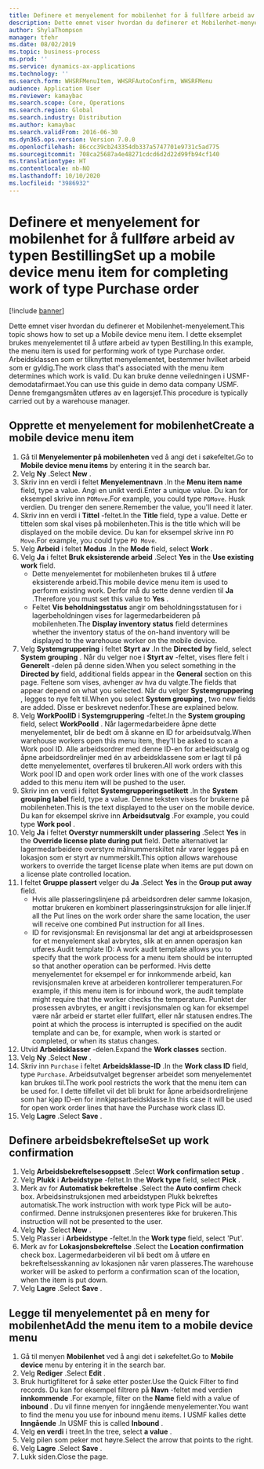 ```yaml
---
title: Definere et menyelement for mobilenhet for å fullføre arbeid av typen Bestilling
description: Dette emnet viser hvordan du definerer et Mobilenhet-menyelement.
author: ShylaThompson
manager: tfehr
ms.date: 08/02/2019
ms.topic: business-process
ms.prod: ''
ms.service: dynamics-ax-applications
ms.technology: ''
ms.search.form: WHSRFMenuItem, WHSRFAutoConfirm, WHSRFMenu
audience: Application User
ms.reviewer: kamaybac
ms.search.scope: Core, Operations
ms.search.region: Global
ms.search.industry: Distribution
ms.author: kamaybac
ms.search.validFrom: 2016-06-30
ms.dyn365.ops.version: Version 7.0.0
ms.openlocfilehash: 86ccc39cb243354db337a5747701e9731c5ad775
ms.sourcegitcommit: 708ca25687a4e48271cdcd6d2d22d99fb94cf140
ms.translationtype: HT
ms.contentlocale: nb-NO
ms.lasthandoff: 10/10/2020
ms.locfileid: "3986932"
---
```

# <a name="set-up-a-mobile-device-menu-item-for-completing-work-of-type-purchase-order"></a><span data-ttu-id="0689b-103">Definere et menyelement for mobilenhet for å fullføre arbeid av typen Bestilling</span><span class="sxs-lookup"><span data-stu-id="0689b-103">Set up a mobile device menu item for completing work of type Purchase order</span></span>

[!include [banner](../../includes/banner.md)]

<span data-ttu-id="0689b-104">Dette emnet viser hvordan du definerer et Mobilenhet-menyelement.</span><span class="sxs-lookup"><span data-stu-id="0689b-104">This topic shows how to set up a Mobile device menu item.</span></span> <span data-ttu-id="0689b-105">I dette eksemplet brukes menyelementet til å utføre arbeid av typen Bestilling.</span><span class="sxs-lookup"><span data-stu-id="0689b-105">In this example, the menu item is used for performing work of type Purchase order.</span></span> <span data-ttu-id="0689b-106">Arbeidsklassen som er tilknyttet menyelementet, bestemmer hvilket arbeid som er gyldig.</span><span class="sxs-lookup"><span data-stu-id="0689b-106">The work class that's associated with the menu item determines which work is valid.</span></span> <span data-ttu-id="0689b-107">Du kan bruke denne veiledningen i USMF-demodatafirmaet.</span><span class="sxs-lookup"><span data-stu-id="0689b-107">You can use this guide in demo data company USMF.</span></span> <span data-ttu-id="0689b-108">Denne fremgangsmåten utføres av en lagersjef.</span><span class="sxs-lookup"><span data-stu-id="0689b-108">This procedure is typically carried out by a warehouse manager.</span></span>


## <a name="create-a-mobile-device-menu-item"></a><span data-ttu-id="0689b-109">Opprette et menyelement for mobilenhet</span><span class="sxs-lookup"><span data-stu-id="0689b-109">Create a mobile device menu item</span></span>
1. <span data-ttu-id="0689b-110">Gå til **Menyelementer på mobilenheten** ved å angi det i søkefeltet.</span><span class="sxs-lookup"><span data-stu-id="0689b-110">Go to **Mobile device menu items** by entering it in the search bar.</span></span>
2. <span data-ttu-id="0689b-111">Velg **Ny** .</span><span class="sxs-lookup"><span data-stu-id="0689b-111">Select **New** .</span></span>
3. <span data-ttu-id="0689b-112">Skriv inn en verdi i feltet **Menyelementnavn** .</span><span class="sxs-lookup"><span data-stu-id="0689b-112">In the **Menu item name** field, type a value.</span></span> <span data-ttu-id="0689b-113">Angi en unikt verdi.</span><span class="sxs-lookup"><span data-stu-id="0689b-113">Enter a unique value.</span></span> <span data-ttu-id="0689b-114">Du kan for eksempel skrive inn `POMove`.</span><span class="sxs-lookup"><span data-stu-id="0689b-114">For example, you could type `POMove`.</span></span> <span data-ttu-id="0689b-115">Husk verdien. Du trenger den senere.</span><span class="sxs-lookup"><span data-stu-id="0689b-115">Remember the value, you'll need it later.</span></span>  
4. <span data-ttu-id="0689b-116">Skriv inn en verdi i **Tittel** -feltet.</span><span class="sxs-lookup"><span data-stu-id="0689b-116">In the **Title** field, type a value.</span></span> <span data-ttu-id="0689b-117">Dette er tittelen som skal vises på mobilenheten.</span><span class="sxs-lookup"><span data-stu-id="0689b-117">This is the title which will be displayed on the mobile device.</span></span> <span data-ttu-id="0689b-118">Du kan for eksempel skrive inn `PO Move`.</span><span class="sxs-lookup"><span data-stu-id="0689b-118">For example, you could type `PO Move`.</span></span>  
5. <span data-ttu-id="0689b-119">Velg **Arbeid** i feltet **Modus** .</span><span class="sxs-lookup"><span data-stu-id="0689b-119">In the **Mode** field, select **Work** .</span></span>
6. <span data-ttu-id="0689b-120">Velg **Ja** i feltet **Bruk eksisterende arbeid** .</span><span class="sxs-lookup"><span data-stu-id="0689b-120">Select **Yes** in the **Use existing work** field.</span></span>
    - <span data-ttu-id="0689b-121">Dette menyelementet for mobilenheten brukes til å utføre eksisterende arbeid.</span><span class="sxs-lookup"><span data-stu-id="0689b-121">This mobile device menu item is used to perform existing work.</span></span> <span data-ttu-id="0689b-122">Derfor må du sette denne verdien til **Ja** .</span><span class="sxs-lookup"><span data-stu-id="0689b-122">Therefore you must set this value to **Yes** .</span></span>  
    - <span data-ttu-id="0689b-123">Feltet **Vis beholdningsstatus** angir om beholdningsstatusen for i lagerbeholdningen vises for lagermedarbeideren på mobilenheten.</span><span class="sxs-lookup"><span data-stu-id="0689b-123">The **Display inventory status** field determines whether the inventory status of the on-hand inventory will be displayed to the warehouse worker on the mobile device.</span></span>  
7. <span data-ttu-id="0689b-124">Velg **Systemgruppering** i feltet **Styrt av** .</span><span class="sxs-lookup"><span data-stu-id="0689b-124">In the **Directed by** field, select **System grouping** .</span></span> <span data-ttu-id="0689b-125">Når du velger noe i **Styrt av** -feltet, vises flere felt i **Generelt** -delen på denne siden.</span><span class="sxs-lookup"><span data-stu-id="0689b-125">When you select something in the **Directed by** field, additional fields appear in the **General** section on this page.</span></span> <span data-ttu-id="0689b-126">Feltene som vises, avhenger av hva du valgte.</span><span class="sxs-lookup"><span data-stu-id="0689b-126">The fields that appear depend on what you selected.</span></span> <span data-ttu-id="0689b-127">Når du velger **Systemgruppering** , legges to nye felt til.</span><span class="sxs-lookup"><span data-stu-id="0689b-127">When you select **System grouping** , two new fields are added.</span></span> <span data-ttu-id="0689b-128">Disse er beskrevet nedenfor.</span><span class="sxs-lookup"><span data-stu-id="0689b-128">These are explained below.</span></span>  
8. <span data-ttu-id="0689b-129">Velg **WorkPoolID** i **Systemgruppering** -feltet.</span><span class="sxs-lookup"><span data-stu-id="0689b-129">In the **System grouping** field, select **WorkPoolId** .</span></span> <span data-ttu-id="0689b-130">Når lagermedarbeidere åpne dette menyelementet, blir de bedt om å skanne en ID for arbeidsutvalg.</span><span class="sxs-lookup"><span data-stu-id="0689b-130">When warehouse workers open this menu item, they'll be asked to scan a Work pool ID.</span></span> <span data-ttu-id="0689b-131">Alle arbeidsordrer med denne ID-en for arbeidsutvalg og åpne arbeidsordrelinjer med én av arbeidsklassene som er lagt til på dette menyelementet, overføres til brukeren.</span><span class="sxs-lookup"><span data-stu-id="0689b-131">All work orders with this Work pool ID and open work order lines with one of the work classes added to this menu item will be pushed to the user.</span></span>  
9. <span data-ttu-id="0689b-132">Skriv inn en verdi i feltet **Systemgrupperingsetikett** .</span><span class="sxs-lookup"><span data-stu-id="0689b-132">In the **System grouping label** field, type a value.</span></span> <span data-ttu-id="0689b-133">Denne teksten vises for brukerne på mobilenheten.</span><span class="sxs-lookup"><span data-stu-id="0689b-133">This is the text displayed to the user on the mobile device.</span></span> <span data-ttu-id="0689b-134">Du kan for eksempel skrive inn **Arbeidsutvalg** .</span><span class="sxs-lookup"><span data-stu-id="0689b-134">For example, you could type **Work pool** .</span></span>  
10. <span data-ttu-id="0689b-135">Velg **Ja** i feltet **Overstyr nummerskilt under plassering** .</span><span class="sxs-lookup"><span data-stu-id="0689b-135">Select **Yes** in the **Override license plate during put** field.</span></span> <span data-ttu-id="0689b-136">Dette alternativet lar lagermedarbeidere overstyre målnummerskiltet når varer legges på en lokasjon som er styrt av nummerskilt.</span><span class="sxs-lookup"><span data-stu-id="0689b-136">This option allows warehouse workers to override the target license plate when items are put down on a license plate controlled location.</span></span>  
11. <span data-ttu-id="0689b-137">I feltet **Gruppe plassert** velger du **Ja** .</span><span class="sxs-lookup"><span data-stu-id="0689b-137">Select **Yes** in the **Group put away** field.</span></span>
    - <span data-ttu-id="0689b-138">Hvis alle plasseringslinjene på arbeidsordren deler samme lokasjon, mottar brukeren en kombinert plasseringsinstruksjon for alle linjer.</span><span class="sxs-lookup"><span data-stu-id="0689b-138">If all the Put lines on the work order share the same location, the user will receive one combined Put instruction for all lines.</span></span> 
    - <span data-ttu-id="0689b-139">ID for revisjonsmal: En revisjonsmal lar det angi at arbeidsprosessen for et menyelement skal avbrytes, slik at en annen operasjon kan utføres.</span><span class="sxs-lookup"><span data-stu-id="0689b-139">Audit template ID: A work audit template allows you to specify that the work process for a menu item should be interrupted so that another operation can be performed.</span></span> <span data-ttu-id="0689b-140">Hvis dette menyelementet for eksempel er for innkommende arbeid, kan revisjonsmalen kreve at arbeideren kontrollerer temperaturen.</span><span class="sxs-lookup"><span data-stu-id="0689b-140">For example, if this menu item is for inbound work, the audit template might require that the worker checks the temperature.</span></span> <span data-ttu-id="0689b-141">Punktet der prosessen avbrytes, er angitt i revisjonsmalen og kan for eksempel være når arbeid er startet eller fullført, eller når statusen endres.</span><span class="sxs-lookup"><span data-stu-id="0689b-141">The point at which the process is interrupted is specified on the audit template and can be, for example, when work is started or completed, or when its status changes.</span></span>  
12. <span data-ttu-id="0689b-142">Utvid **Arbeidsklasser** -delen.</span><span class="sxs-lookup"><span data-stu-id="0689b-142">Expand the **Work classes** section.</span></span>
13. <span data-ttu-id="0689b-143">Velg **Ny** .</span><span class="sxs-lookup"><span data-stu-id="0689b-143">Select **New** .</span></span>
14. <span data-ttu-id="0689b-144">Skriv inn `Purchase` i feltet **Arbeidsklasse-ID** .</span><span class="sxs-lookup"><span data-stu-id="0689b-144">In the **Work class ID** field, type `Purchase`.</span></span> <span data-ttu-id="0689b-145">Arbeidsutvalget begrenser arbeidet som menyelementet kan brukes til.</span><span class="sxs-lookup"><span data-stu-id="0689b-145">The work pool restricts the work that the menu item can be used for.</span></span> <span data-ttu-id="0689b-146">I dette tilfellet vil det bli brukt for åpne arbeidsordrelinjene som har kjøp ID-en for innkjøpsarbeidsklasse.</span><span class="sxs-lookup"><span data-stu-id="0689b-146">In this case it will be used for open work order lines that have the Purchase work class ID.</span></span>  
15. <span data-ttu-id="0689b-147">Velg **Lagre** .</span><span class="sxs-lookup"><span data-stu-id="0689b-147">Select **Save** .</span></span>

## <a name="set-up-work-confirmation"></a><span data-ttu-id="0689b-148">Definere arbeidsbekreftelse</span><span class="sxs-lookup"><span data-stu-id="0689b-148">Set up work confirmation</span></span>
1. <span data-ttu-id="0689b-149">Velg **Arbeidsbekreftelsesoppsett** .</span><span class="sxs-lookup"><span data-stu-id="0689b-149">Select **Work confirmation setup** .</span></span>
2. <span data-ttu-id="0689b-150">Velg **Plukk** i **Arbeidstype** -feltet.</span><span class="sxs-lookup"><span data-stu-id="0689b-150">In the **Work type** field, select **Pick** .</span></span>
3. <span data-ttu-id="0689b-151">Merk av for **Automatisk bekreftelse** .</span><span class="sxs-lookup"><span data-stu-id="0689b-151">Select the **Auto confirm** check box.</span></span> <span data-ttu-id="0689b-152">Arbeidsinstruksjonen med arbeidstypen Plukk bekreftes automatisk.</span><span class="sxs-lookup"><span data-stu-id="0689b-152">The work instruction with work type Pick will be auto-confirmed.</span></span> <span data-ttu-id="0689b-153">Denne instruksjonen presenteres ikke for brukeren.</span><span class="sxs-lookup"><span data-stu-id="0689b-153">This instruction will not be presented to the user.</span></span>  
4. <span data-ttu-id="0689b-154">Velg **Ny** .</span><span class="sxs-lookup"><span data-stu-id="0689b-154">Select **New** .</span></span>
5. <span data-ttu-id="0689b-155">Velg Plasser i **Arbeidstype** -feltet.</span><span class="sxs-lookup"><span data-stu-id="0689b-155">In the **Work type** field, select 'Put'.</span></span>
6. <span data-ttu-id="0689b-156">Merk av for **Lokasjonsbekreftelse** .</span><span class="sxs-lookup"><span data-stu-id="0689b-156">Select the **Location confirmation** check box.</span></span> <span data-ttu-id="0689b-157">Lagermedarbeideren vil bli bedt om å utføre en bekreftelsesskanning av lokasjonen når varen plasseres.</span><span class="sxs-lookup"><span data-stu-id="0689b-157">The warehouse worker will be asked to perform a confirmation scan of the location, when the item is put down.</span></span>  
7. <span data-ttu-id="0689b-158">Velg **Lagre** .</span><span class="sxs-lookup"><span data-stu-id="0689b-158">Select **Save** .</span></span>

## <a name="add-the-menu-item-to-a-mobile-device-menu"></a><span data-ttu-id="0689b-159">Legge til menyelementet på en meny for mobilenhet</span><span class="sxs-lookup"><span data-stu-id="0689b-159">Add the menu item to a mobile device menu</span></span>
1. <span data-ttu-id="0689b-160">Gå til menyen **Mobilenhet** ved å angi det i søkefeltet.</span><span class="sxs-lookup"><span data-stu-id="0689b-160">Go to **Mobile device** menu by entering it in the search bar.</span></span>
2. <span data-ttu-id="0689b-161">Velg **Rediger** .</span><span class="sxs-lookup"><span data-stu-id="0689b-161">Select **Edit** .</span></span>
3. <span data-ttu-id="0689b-162">Bruk hurtigfilteret for å søke etter poster.</span><span class="sxs-lookup"><span data-stu-id="0689b-162">Use the Quick Filter to find records.</span></span> <span data-ttu-id="0689b-163">Du kan for eksempel filtrere på **Navn** -feltet med verdien **innkommende** .</span><span class="sxs-lookup"><span data-stu-id="0689b-163">For example, filter on the **Name** field with a value of **inbound** .</span></span> <span data-ttu-id="0689b-164">Du vil finne menyen for inngående menyelementer.</span><span class="sxs-lookup"><span data-stu-id="0689b-164">You want to find the menu you use for inbound menu items.</span></span> <span data-ttu-id="0689b-165">I USMF kalles dette **Inngående** .</span><span class="sxs-lookup"><span data-stu-id="0689b-165">In USMF this is called **Inbound** .</span></span>  
4. <span data-ttu-id="0689b-166">Velg **en verdi** i treet.</span><span class="sxs-lookup"><span data-stu-id="0689b-166">In the tree, select **a value** .</span></span>
5. <span data-ttu-id="0689b-167">Velg pilen som peker mot høyre.</span><span class="sxs-lookup"><span data-stu-id="0689b-167">Select the arrow that points to the right.</span></span>
6. <span data-ttu-id="0689b-168">Velg **Lagre** .</span><span class="sxs-lookup"><span data-stu-id="0689b-168">Select **Save** .</span></span>
7. <span data-ttu-id="0689b-169">Lukk siden.</span><span class="sxs-lookup"><span data-stu-id="0689b-169">Close the page.</span></span>

